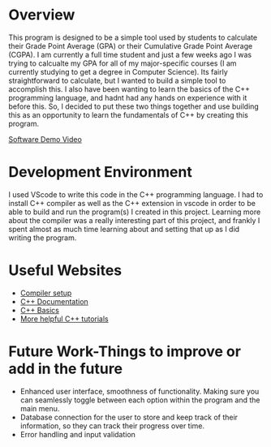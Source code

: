 # Overview

This program is designed to be a simple tool used by students to calculate their Grade Point Average (GPA) or their Cumulative Grade Point Average (CGPA). I am currently a full time student and just a few weeks ago I was trying to calcualte my GPA for all of my major-specific courses (I am currently studying to get a degree in Computer Science). Its fairly straightforward to calculate, but I wanted to build a simple tool to accomplish this. I also have been wanting to learn the basics of the C++ programming language, and hadnt had any hands on experience with it before this. So, I decided to put these two things together and use building this as an opportunity to learn the fundamentals of C++ by creating this program.

[Software Demo Video](http://youtube.link.goes.here)

# Development Environment

I used VScode to write this code in the C++ programming language. I had to install C++ compiler as well as the C++ extension in vscode in order to be able to build and run the program(s) I created in this project. Learning more about the compiler was a really interesting part of this project, and frankly I spent almost as much time learning about and setting that up as I did writing the program.

# Useful Websites

- [Compiler setup](https://www.geeksforgeeks.org/installing-mingw-tools-for-c-c-and-changing-environment-variable/#)
- [C++ Documentation](https://learn.microsoft.com/en-us/cpp/cpp/?view=msvc-170)
- [C++ Basics](https://www.w3schools.com/cpp/default.asp)
- [More helpful C++ tutorials](https://cplusplus.com/doc/tutorial/)

# Future Work-Things to improve or add in the future

- Enhanced user interface, smoothness of functionality. Making sure you can seamlessly toggle between each option within the program and the main menu.
- Database connection for the user to store and keep track of their information, so they can track their progress over time.
- Error handling and input validation